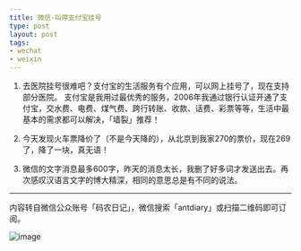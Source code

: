 ```yaml
---
title: 微信-叫停支付宝挂号
type: post
layout: post
tags:
- wechat
- weixin
---
```


1. 去医院挂号很难吧？支付宝的生活服务有个应用，可以网上挂号了，现在支持部分医院。
支付宝是我用过最优秀的服务，2006年我通过银行认证开通了支付宝，交水费、电费、煤气费、跨行转账、收款、话费、彩票等等，生活中最基本的需求都可以解决，「墙裂」推荐！

2. 今天发现火车票降价了（不是今天降的），从北京到我家270的票价，现在269了，降了一块，真无语！

3. 微信的文字消息最多600字，昨天的消息太长，我删了好多词才发送出去。再次感叹汉语言文字的博大精深，相同的意思总是有不同的说法。

----
内容转自微信公众账号「码农日记」，微信搜索「antdiary」或扫描二维码即可订阅。

![image](http://pic.yupoo.com/nourl/CJby8bx8/small.jpg)
